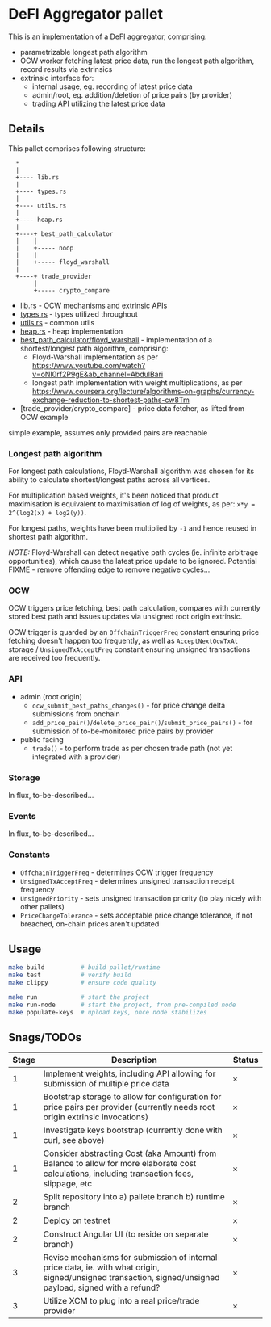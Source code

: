 # DeFI Aggregator pallet

This is an implementation of a DeFI aggregator, comprising:
- parametrizable longest path algorithm
- OCW worker fetching latest price data, run the longest path algorithm, record results via extrinsics
- extrinsic interface for:
  - internal usage, eg. recording of latest price data
  - admin/root, eg. addition/deletion of price pairs (by provider)
  - trading API utilizing the latest price data

## Details
This pallet comprises following structure:
```
  *
  |
  +---- lib.rs
  |
  +---- types.rs
  |
  +---- utils.rs
  |
  +---- heap.rs
  |
  +----+ best_path_calculator
  |    |
  |    +----- noop
  |    |
  |    +----- floyd_warshall
  |
  +----+ trade_provider
       |
       +----- crypto_compare
```
- [lib.rs](src/lib.rs) - OCW mechanisms and extrinsic APIs
- [types.rs](src/types.rs) - types utilized throughout
- [utils.rs](src/utils.rs) - common utils
- [heap.rs](src/heap.rs) - heap implementation
- [best_path_calculator/floyd_warshall](best_path_calculator/floyd_warshall) - implementation of a shortest/longest path algorithm, comprising:
  - Floyd-Warshall implementation as per https://www.youtube.com/watch?v=oNI0rf2P9gE&ab_channel=AbdulBari
  - longest path implementation with weight multiplications, as per https://www.coursera.org/lecture/algorithms-on-graphs/currency-exchange-reduction-to-shortest-paths-cw8Tm
- [trade_provider/crypto_compare] - price data fetcher, as lifted from OCW example

simple example, assumes only provided pairs are reachable

### Longest path algorithm
For longest path calculations, Floyd-Warshall algorithm was chosen for its ability to calculate shortest/longest paths across all vertices.

For multiplication based weights, it's been noticed that product maximisation is equivalent to maximisation of log of weights, as per: `x*y = 2^(log2(x) + log2(y))`.

For longest paths, weights have been multiplied by `-1` and hence reused in shortest path algorithm.

*NOTE:* Floyd-Warshall can detect negative path cycles (ie. infinite arbitrage opportunities), which cause the latest price update to be ignored. Potential FIXME - remove offending edge to remove negative cycles...

### OCW
OCW triggers price fetching, best path calculation, compares with currently stored best path and issues updates via unsigned root origin extrinsic.

OCW trigger is guarded by an `OffchainTriggerFreq` constant ensuring price fetching doesn't happen too frequently, as well as `AcceptNextOcwTxAt` storage / `UnsignedTxAcceptFreq` constant ensuring unsigned transactions are received too frequently.

### API
- admin (root origin)
  - `ocw_submit_best_paths_changes()` - for price change delta submissions from onchain
  - `add_price_pair()`/`delete_price_pair()`/`submit_price_pairs()` - for submission of to-be-monitored price pairs by provider
- public facing
  - `trade()` - to perform trade as per chosen trade path (not yet integrated with a provider)

### Storage
In flux, to-be-described...

### Events
In flux, to-be-described...

### Constants
- `OffchainTriggerFreq` - determines OCW trigger frequency
- `UnsignedTxAcceptFreq` - determines unsigned transaction receipt frequency
- `UnsignedPriority` - sets unsigned transaction priority (to play nicely with other pallets)
- `PriceChangeTolerance` - sets acceptable price change tolerance, if not breached, on-chain prices aren't updated

## Usage
```bash
make build          # build pallet/runtime
make test           # verify build
make clippy         # ensure code quality

make run            # start the project
make run-node       # start the project, from pre-compiled node
make populate-keys  # upload keys, once node stabilizes

```

## Snags/TODOs
| Stage | Description                                                                                                                                                | Status |
| ------| ---------------------------------------------------------------------------------------------------------------------------------------------------------- | ------ |
|   1   | Implement weights, including API allowing for submission of multiple price data                                                                            |   𐄂    |
|   1   | Bootstrap storage to allow for configuration for price pairs per provider (currently needs root origin extrinsic invocations)                              |   𐄂    |
|   1   | Investigate keys bootstrap (currently done with curl, see above)                                                                                           |   𐄂    |
|   1   | Consider abstracting Cost (aka Amount) from Balance to allow for more elaborate cost calculations, including transaction fees, slippage, etc               |   𐄂    |
|   2   | Split repository into a) pallete branch b) runtime branch                                                                                                  |   𐄂    |
|   2   | Deploy on testnet                                                                                                                                          |   𐄂    |
|   2   | Construct Angular UI (to reside on separate branch)                                                                                                        |   𐄂    |
|   3   | Revise mechanisms for submission of internal price data, ie. with what origin, signed/unsigned transaction, signed/unsigned payload, signed with a refund? |   𐄂    |
|   3   | Utilize XCM to plug into a real price/trade provider                                                                                                       |   𐄂    |
